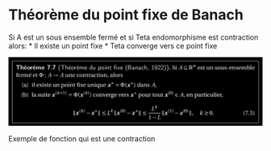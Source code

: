 
Théorème du point fixe de Banach
==================================

Si A est un sous ensemble fermé et si Teta endomorphisme est contraction alors:
	* Il existe un point fixe
	* Teta converge vers ce point fixe

![theo_point_fixe_Banach](../images/theo_point_fixe_Banach.png)

Exemple de fonction qui est une contraction
